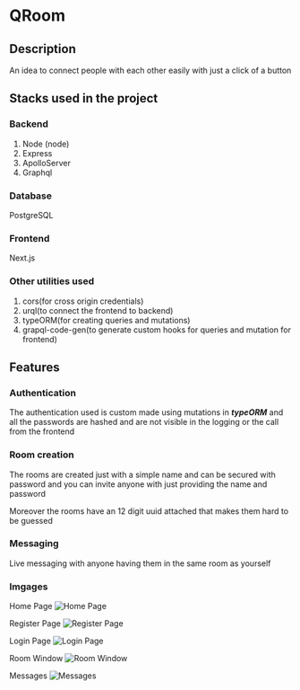 # QRoom

## Description

An idea to connect people with each other easily with just a click of a button

## Stacks used in the project

### Backend

1. Node (node)
2. Express
3. ApolloServer
4. Graphql


### Database 

PostgreSQL

### Frontend

Next.js

### Other utilities used

1. cors(for cross origin credentials)
2. urql(to connect the frontend to backend)
3. typeORM(for creating queries and mutations)
4. grapql-code-gen(to generate custom hooks for queries and mutation for frontend)


## Features

### Authentication 

The authentication used is custom made using mutations in ***typeORM*** and all the passwords are hashed and are not visible in the logging or the call from the frontend

### Room creation

The rooms are created just with a simple name and can be secured with password and you can invite anyone with just providing the name and password 

Moreover the rooms have an 12 digit uuid attached that makes them hard to be guessed 

### Messaging

Live messaging with anyone having them in the same room as yourself 

### Imgages

Home Page
![Home Page](https://github.com/jueviole-grace/QRoom/blob/main/github%20assets/home%20page.png?raw=true)

Register Page
![Register Page](https://github.com/jueviole-grace/QRoom/blob/main/github%20assets/register.png?raw=true)

Login Page
![Login Page](https://github.com/jueviole-grace/QRoom/blob/main/github%20assets/login.png?raw=true)

Room Window
![Room Window](https://github.com/jueviole-grace/QRoom/blob/main/github%20assets/room%20window.png?raw=true)

Messages
![Messages](https://github.com/jueviole-grace/QRoom/blob/main/github%20assets/message.png?raw=true)


